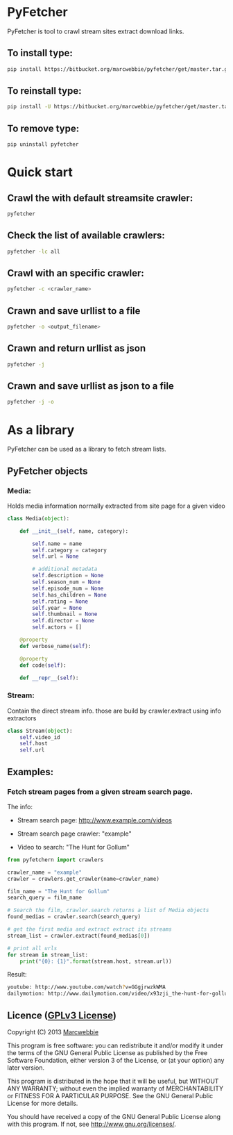 # PyFetcher

PyFetcher is tool to crawl stream sites extract download links.

## To install type:

```bash
pip install https://bitbucket.org/marcwebbie/pyfetcher/get/master.tar.gz
```


## To reinstall type:

```bash
pip install -U https://bitbucket.org/marcwebbie/pyfetcher/get/master.tar.gz
```


## To remove type:

```bash
pip uninstall pyfetcher
```


# Quick start

## Crawl the with default streamsite crawler:

```bash
pyfetcher
```


## Check the list of available crawlers:

```bash
pyfetcher -lc all
```


## Crawl with an specific crawler:

```bash
pyfetcher -c <crawler_name>
```


## Crawn and save urllist to a file

```bash
pyfetcher -o <output_filename>
```


## Crawn and return urllist as json

```bash
pyfetcher -j
```


## Crawn and save urllist as json to a file

```bash
pyfetcher -j -o
```

# As a library

PyFetcher can be used as a library to fetch stream lists.


## PyFetcher objects

### Media: 

Holds media information normally extracted from site page for a given video

```python
class Media(object):

    def __init__(self, name, category):

        self.name = name
        self.category = category
        self.url = None

        # additional metadata
        self.description = None
        self.season_num = None
        self.episode_num = None
        self.has_children = None
        self.rating = None
        self.year = None
        self.thumbnail = None
        self.director = None
        self.actors = []

    @property
    def verbose_name(self):

    @property
    def code(self):

    def __repr__(self):
```

### Stream: 

Contain the direct stream info. those are build by crawler.extract using info extractors

```python
class Stream(object):
    self.video_id
    self.host 
    self.url
```


## Examples:

### Fetch stream pages from a given stream search page.

The info:

+ Stream search page: http://www.example.com/videos

+ Stream search page crawler: "example"

+ Video to search: "The Hunt for Gollum"

```python
from pyfetchern import crawlers

crawler_name = "example"
crawler = crawlers.get_crawler(name=crawler_name)

film_name = "The Hunt for Gollum"
search_query = film_name

# Search the film, crawler.search returns a list of Media objects
found_medias = crawler.search(search_query)

# get the first media and extract extract its streams
stream_list = crawler.extract(found_medias[0])

# print all urls
for stream in stream_list:
    print("{0}: {1}".format(stream.host, stream.url))
``` 

Result:

```bash
youtube: http://www.youtube.com/watch?v=GGgjrwzkWMA
dailymotion: http://www.dailymotion.com/video/x93zji_the-hunt-for-gollum-hd-version_shortfilms
``` 


## Licence ([GPLv3 License](http://opensource.org/licenses/GPL-3.0))

Copyright (C) 2013 [Marcwebbie](https://bitbucket.org/marcwebbie)

This program is free software: you can redistribute it and/or modify
it under the terms of the GNU General Public License as published by
the Free Software Foundation, either version 3 of the License, or
(at your option) any later version.

This program is distributed in the hope that it will be useful,
but WITHOUT ANY WARRANTY; without even the implied warranty of
MERCHANTABILITY or FITNESS FOR A PARTICULAR PURPOSE.  See the
GNU General Public License for more details.

You should have received a copy of the GNU General Public License
along with this program.  If not, see <http://www.gnu.org/licenses/>.